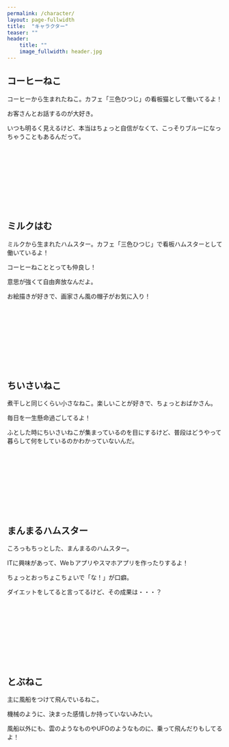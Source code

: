 ```yaml
---
permalink: /character/
layout: page-fullwidth
title:  "キャラクター"
teaser: ""
header:
    title: ""
    image_fullwidth: header.jpg
---
```


<h2>
    <a name="coffeecat">コーヒーねこ</a>
</h2>

コーヒーから生まれたねこ。カフェ「三色ひつじ」の看板猫として働いてるよ！

お客さんとお話するのが大好き。

いつも明るく見えるけど、本当はちょっと自信がなくて、こっそりブルーになっちゃうこともあるんだって。

<div class="iframely-embed"><div class="iframely-responsive" style="height: 140px; padding-bottom: 0;"><a href="https://store.line.me/stickershop/product/1142613/ja" data-iframely-url="//cdn.iframe.ly/a3LRXyk"></a></div></div><script async src="//cdn.iframe.ly/embed.js" charset="utf-8"></script>

<h2>
    <a name="milkhamu">ミルクはむ</a>
</h2>

ミルクから生まれたハムスター。カフェ「三色ひつじ」で看板ハムスターとして働いているよ！

コーヒーねこととっても仲良し！

意思が強くて自由奔放なんだよ。

お絵描きが好きで、画家さん風の帽子がお気に入り！

<div class="iframely-embed"><div class="iframely-responsive" style="height: 140px; padding-bottom: 0;"><a href="https://store.line.me/stickershop/product/1751890/ja" data-iframely-url="//cdn.iframe.ly/2soBrwX"></a></div></div><script async src="//cdn.iframe.ly/embed.js" charset="utf-8"></script>


<h2>
    <a name="smallcat">ちいさいねこ</a>
</h2>

煮干しと同じくらい小さなねこ。楽しいことが好きで、ちょっとおばかさん。

毎日を一生懸命過ごしてるよ！

ふとした時にちいさいねこが集まっているのを目にするけど、普段はどうやって暮らして何をしているのかわかっていないんだ。

<div class="iframely-embed"><div class="iframely-responsive" style="height: 140px; padding-bottom: 0;"><a href="https://store.line.me/stickershop/product/1141699/ja" data-iframely-url="//cdn.iframe.ly/6wtgjaL"></a></div></div><script async src="//cdn.iframe.ly/embed.js" charset="utf-8"></script>

<h2>
    <a name="manmaruhamster">まんまるハムスター</a>
</h2>

ころっもちっとした、まんまるのハムスター。

ITに興味があって、Weｂアプリやスマホアプリを作ったりするよ！

ちょっとおっちょこちょいで「な！」が口癖。

ダイエットをしてると言ってるけど、その成果は・・・？

<div class="iframely-embed"><div class="iframely-responsive" style="height: 140px; padding-bottom: 0;"><a href="https://store.line.me/stickershop/product/1369584/ja" data-iframely-url="//cdn.iframe.ly/BdEL4Ip"></a></div></div><script async src="//cdn.iframe.ly/embed.js" charset="utf-8"></script>

<h2>
    <a name="tubuneko">とぶねこ</a>
</h2>

主に風船をつけて飛んでいるねこ。

機械のように、決まった感情しか持っていないみたい。

風船以外にも、雲のようなものやUFOのようなものに、乗って飛んだりもしてるよ！

<div class="iframely-embed"><div class="iframely-responsive" style="height: 140px; padding-bottom: 0;"><a href="https://store.line.me/stickershop/product/1144108/ja" data-iframely-url="//cdn.iframe.ly/ouRs2dt"></a></div></div><script async src="//cdn.iframe.ly/embed.js" charset="utf-8"></script>